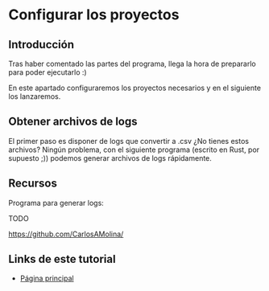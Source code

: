 # Configurar los proyectos


## Introducción 

Tras haber comentado las partes del programa, llega la hora de prepararlo para poder ejecutarlo :)

En este apartado configuraremos los proyectos necesarios y en el siguiente los lanzaremos.

## Obtener archivos de logs

El primer paso es disponer de logs que convertir a .csv ¿No tienes estos archivos? Ningún problema, con el siguiente programa (escrito en Rust, por supuesto ;)) podemos generar archivos de logs rápidamente.



## Recursos

Programa para generar logs:

TODO

<https://github.com/CarlosAMolina/>

## Links de este tutorial

- [Página principal](introduction.html)

